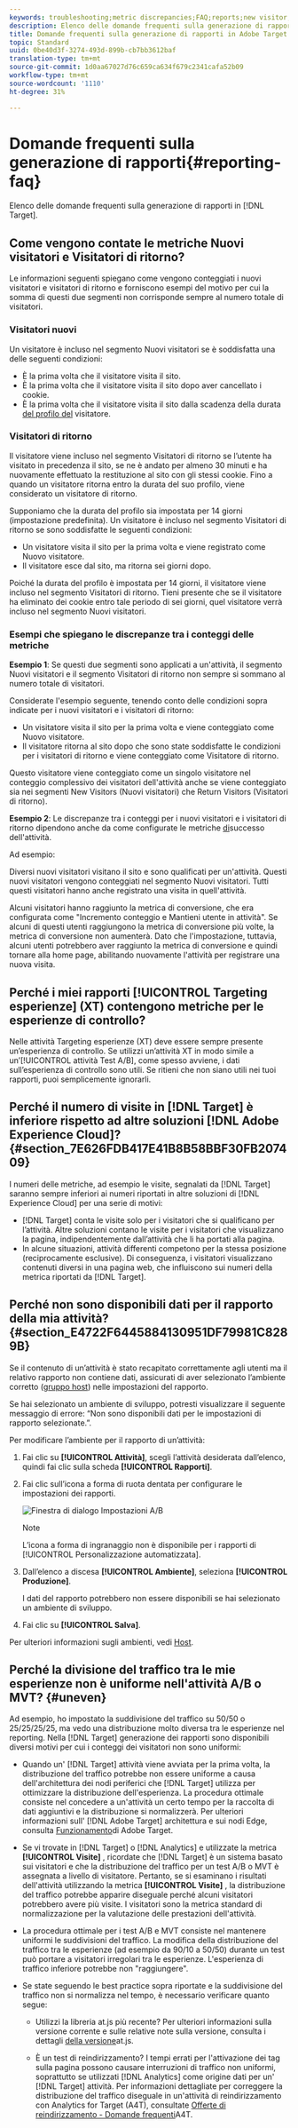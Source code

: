 ```yaml
---
keywords: troubleshooting;metric discrepancies;FAQ;reports;new visitor;new visitors;returning visitor;returning visitors;return visit;new visit
description: Elenco delle domande frequenti sulla generazione di rapporti in Adobe Target.
title: Domande frequenti sulla generazione di rapporti in Adobe Target
topic: Standard
uuid: 0be40d3f-3274-493d-899b-cb7bb3612baf
translation-type: tm+mt
source-git-commit: 1d0aa67027d76c659ca634f679c2341cafa52b09
workflow-type: tm+mt
source-wordcount: '1110'
ht-degree: 31%

---
```



# Domande frequenti sulla generazione di rapporti{#reporting-faq}

Elenco delle domande frequenti sulla generazione di rapporti in [!DNL Target].

## Come vengono contate le metriche Nuovi visitatori e Visitatori di ritorno?

Le informazioni seguenti spiegano come vengono conteggiati i nuovi visitatori e visitatori di ritorno e forniscono esempi del motivo per cui la somma di questi due segmenti non corrisponde sempre al numero totale di visitatori.

### Visitatori nuovi

Un visitatore è incluso nel segmento Nuovi visitatori se è soddisfatta una delle seguenti condizioni:

* È la prima volta che il visitatore visita il sito.
* È la prima volta che il visitatore visita il sito dopo aver cancellato i cookie.
* È la prima volta che il visitatore visita il sito dalla scadenza della durata [del profilo del](/help/c-target/c-visitor-profile/visitor-profile-lifetime.md) visitatore.

### Visitatori di ritorno

Il visitatore viene incluso nel segmento Visitatori di ritorno se l’utente ha visitato in precedenza il sito, se ne è andato per almeno 30 minuti e ha nuovamente effettuato la restituzione al sito con gli stessi cookie. Fino a quando un visitatore ritorna entro la durata del suo profilo, viene considerato un visitatore di ritorno.

Supponiamo che la durata del profilo sia impostata per 14 giorni (impostazione predefinita). Un visitatore è incluso nel segmento Visitatori di ritorno se sono soddisfatte le seguenti condizioni:

* Un visitatore visita il sito per la prima volta e viene registrato come Nuovo visitatore.
* Il visitatore esce dal sito, ma ritorna sei giorni dopo.

Poiché la durata del profilo è impostata per 14 giorni, il visitatore viene incluso nel segmento Visitatori di ritorno. Tieni presente che se il visitatore ha eliminato dei cookie entro tale periodo di sei giorni, quel visitatore verrà incluso nel segmento Nuovi visitatori.

### Esempi che spiegano le discrepanze tra i conteggi delle metriche

**Esempio 1**: Se questi due segmenti sono applicati a un&#39;attività, il segmento Nuovi visitatori e il segmento Visitatori di ritorno non sempre si sommano al numero totale di visitatori.

Considerate l&#39;esempio seguente, tenendo conto delle condizioni sopra indicate per i nuovi visitatori e i visitatori di ritorno:

* Un visitatore visita il sito per la prima volta e viene conteggiato come Nuovo visitatore.
* Il visitatore ritorna al sito dopo che sono state soddisfatte le condizioni per i visitatori di ritorno e viene conteggiato come Visitatore di ritorno.

Questo visitatore viene conteggiato come un singolo visitatore nel conteggio complessivo dei visitatori dell&#39;attività anche se viene conteggiato sia nei segmenti New Visitors (Nuovi visitatori) che Return Visitors (Visitatori di ritorno).

**Esempio 2**: Le discrepanze tra i conteggi per i nuovi visitatori e i visitatori di ritorno dipendono anche da come configurate le metriche [di](/help/c-activities/r-success-metrics/success-metrics.md)successo dell&#39;attività.

Ad esempio:

Diversi nuovi visitatori visitano il sito e sono qualificati per un&#39;attività. Questi nuovi visitatori vengono conteggiati nel segmento Nuovi visitatori. Tutti questi visitatori hanno anche registrato una visita in quell&#39;attività.

Alcuni visitatori hanno raggiunto la metrica di conversione, che era configurata come &quot;Incremento conteggio e Mantieni utente in attività&quot;. Se alcuni di questi utenti raggiungono la metrica di conversione più volte, la metrica di conversione non aumenterà. Dato che l&#39;impostazione, tuttavia, alcuni utenti potrebbero aver raggiunto la metrica di conversione e quindi tornare alla home page, abilitando nuovamente l&#39;attività per registrare una nuova visita.

## Perché i miei rapporti [!UICONTROL Targeting esperienze] (XT) contengono metriche per le esperienze di controllo?

Nelle attività Targeting esperienze (XT) deve essere sempre presente un’esperienza di controllo. Se utilizzi un’attività XT in modo simile a un’[!UICONTROL attività Test A/B], come spesso avviene, i dati sull’esperienza di controllo sono utili. Se ritieni che non siano utili nei tuoi rapporti, puoi semplicemente ignorarli.

## Perché il numero di visite in [!DNL Target] è inferiore rispetto ad altre soluzioni [!DNL Adobe Experience Cloud]?{#section_7E626FDB417E41B8B58BBF30FB207409}

I numeri delle metriche, ad esempio le visite, segnalati da [!DNL Target] saranno sempre inferiori ai numeri riportati in altre soluzioni di [!DNL Experience Cloud] per una serie di motivi:

* [!DNL Target] conta le visite solo per i visitatori che si qualificano per l’attività. Altre soluzioni contano le visite per i visitatori che visualizzano la pagina, indipendentemente dall’attività che li ha portati alla pagina.
* In alcune situazioni, attività differenti competono per la stessa posizione (reciprocamente esclusive). Di conseguenza, i visitatori visualizzano contenuti diversi in una pagina web, che influiscono sui numeri della metrica riportati da [!DNL Target].

## Perché non sono disponibili dati per il rapporto della mia attività? {#section_E4722F6445884130951DF79981C8289B}

Se il contenuto di un’attività è stato recapitato correttamente agli utenti ma il relativo rapporto non contiene dati, assicurati di aver selezionato l’ambiente corretto ([gruppo host](/help/administrating-target/hosts.md)) nelle impostazioni del rapporto.

Se hai selezionato un ambiente di sviluppo, potresti visualizzare il seguente messaggio di errore: “Non sono disponibili dati per le impostazioni di rapporto selezionate.”.

Per modificare l’ambiente per il rapporto di un’attività:

1. Fai clic su **[!UICONTROL Attività]**, scegli l’attività desiderata dall’elenco, quindi fai clic sulla scheda **[!UICONTROL Rapporti]**.
1. Fai clic sull’icona a forma di ruota dentata per configurare le impostazioni dei rapporti.

   ![Finestra di dialogo Impostazioni A/B](/help/c-reports/c-report-settings/assets/ab_settings_dialog.png)

   >[!NOTE]
   >
   >L’icona a forma di ingranaggio non è disponibile per i rapporti di [!UICONTROL Personalizzazione automatizzata].

1. Dall’elenco a discesa **[!UICONTROL Ambiente]**, seleziona **[!UICONTROL Produzione]**.

   I dati del rapporto potrebbero non essere disponibili se hai selezionato un ambiente di sviluppo.

1. Fai clic su **[!UICONTROL Salva]**.

Per ulteriori informazioni sugli ambienti, vedi [Host](../administrating-target/hosts.md#concept_516BB01EBFBD4449AB03940D31AEB66E).

## Perché la divisione del traffico tra le mie esperienze non è uniforme nell&#39;attività A/B o MVT? {#uneven}

Ad esempio, ho impostato la suddivisione del traffico su 50/50 o 25/25/25/25, ma vedo una distribuzione molto diversa tra le esperienze nel reporting. Nella [!DNL Target] generazione dei rapporti sono disponibili diversi motivi per cui i conteggi dei visitatori non sono uniformi:

* Quando un&#39; [!DNL Target] attività viene avviata per la prima volta, la distribuzione del traffico potrebbe non essere uniforme a causa dell&#39;architettura dei nodi periferici che [!DNL Target] utilizza per ottimizzare la distribuzione dell&#39;esperienza. La procedura ottimale consiste nel concedere a un&#39;attività un certo tempo per la raccolta di dati aggiuntivi e la distribuzione si normalizzerà. Per ulteriori informazioni sull&#39; [!DNL Adobe Target] architettura e sui nodi Edge, consulta [Funzionamento](/help/c-intro/how-target-works.md)di Adobe Target.
* Se vi trovate in [!DNL Target] o [!DNL Analytics] e utilizzate la metrica **[!UICONTROL Visite]** , ricordate che [!DNL Target] è un sistema basato sui visitatori e che la distribuzione del traffico per un test A/B o MVT è assegnata a livello di visitatore. Pertanto, se si esaminano i risultati dell&#39;attività utilizzando la metrica **[!UICONTROL Visite]** , la distribuzione del traffico potrebbe apparire diseguale perché alcuni visitatori potrebbero avere più visite. I visitatori sono la metrica standard di normalizzazione per la valutazione delle prestazioni dell&#39;attività.
* La procedura ottimale per i test A/B e MVT consiste nel mantenere uniformi le suddivisioni del traffico. La modifica della distribuzione del traffico tra le esperienze (ad esempio da 90/10 a 50/50) durante un test può portare a visitatori irregolari tra le esperienze. L&#39;esperienza di traffico inferiore potrebbe non &quot;raggiungere&quot;.
* Se state seguendo le best practice sopra riportate e la suddivisione del traffico non si normalizza nel tempo, è necessario verificare quanto segue:

   * Utilizzi la libreria at.js più recente? Per ulteriori informazioni sulla versione corrente e sulle relative note sulla versione, consulta i dettagli [della versione](/help/c-implementing-target/c-implementing-target-for-client-side-web/target-atjs-versions.md)at.js.

   * È un test di reindirizzamento? I tempi errati per l&#39;attivazione dei tag sulla pagina possono causare interruzioni di traffico non uniformi, soprattutto se utilizzati [!DNL Analytics] come origine dati per un&#39; [!DNL Target] attività. Per informazioni dettagliate per correggere la distribuzione del traffico diseguale in un&#39;attività di reindirizzamento con Analytics for Target (A4T), consultate [Offerte di reindirizzamento - Domande frequenti](/help/c-integrating-target-with-mac/a4t/r-a4t-faq/a4t-faq-redirect-offers.md)A4T.
